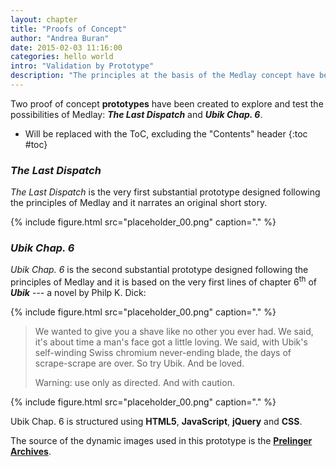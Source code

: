 ```yaml
---
layout: chapter
title: "Proofs of Concept"
author: "Andrea Buran"
date: 2015-02-03 11:16:00
categories: hello world
intro: "Validation by Prototype"
description: "The principles at the basis of the Medlay concept have been validated in two proof of concept prototypes: The Last Dispatch and Ubik Chap. 6."
---
```


Two proof of concept **prototypes** have been created to explore and test the possibilities of Medlay: ***The Last Dispatch*** and ***Ubik Chap. 6***.

+ Will be replaced with the ToC, excluding the "Contents" header
{:toc #toc}

### *The Last Dispatch*

*The Last Dispatch* is the very first substantial prototype designed following the principles of Medlay and it narrates an original short story.

{% include figure.html src="placeholder_00.png" caption="." %}

### *Ubik Chap. 6*

*Ubik Chap. 6* is the second substantial prototype designed following the principles of Medlay and it is based on the very first lines of chapter 6<sup>th</sup> of ***Ubik*** --- a novel by Philp K. Dick:

{% include figure.html src="placeholder_00.png" caption="." %}

> We wanted to give you a shave like no other you ever had. We said, it's about time a man's face got a little loving. We said, with Ubik's self-winding Swiss chromium never-ending blade, the days of scrape-scrape are over. So try Ubik. And be loved.
> 
> Warning: use only as directed. And with caution.

{% include figure.html src="placeholder_00.png" caption="." %}

Ubik Chap. 6 is structured using **HTML5**, **JavaScript**, **jQuery** and **CSS**.

The source of the dynamic images used in this prototype is the **[Prelinger Archives](https://archive.org/details/prelinger "The Prelinger Archives")**.
